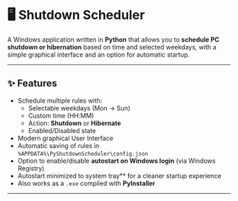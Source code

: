 # 🖥️ Shutdown Scheduler

A Windows application written in **Python** that allows you to **schedule PC shutdown or hibernation** based on time and selected weekdays, with a simple graphical interface and an option for automatic startup.

---

## ✨ Features
- Schedule multiple rules with:
  - Selectable weekdays (Mon → Sun)
  - Custom time (HH:MM)
  - Action: **Shutdown** or **Hibernate**
  - Enabled/Disabled state
- Modern graphical User Interface 
- Automatic saving of rules in `%APPDATA%\PyShutdownScheduler\config.json`
- Option to enable/disable **autostart on Windows login** (via Windows Registry)
- Autostart minimized to system tray** for a cleaner startup experience
- Also works as a `.exe` compiled with **PyInstaller**

---
